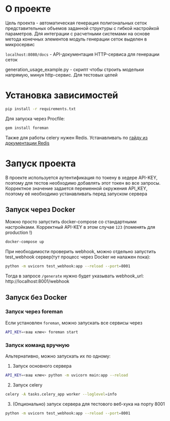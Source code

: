 # О проекте

Цель проекта - автоматическая генерация полигональных сеток представительных объемов заданной структуры с гибкой настройкой параметров. Для интеграции с расчетными системами на основе метода конечных элементов модуль генерации сеток выделен в микросервис

`localhost:8080/docs` - API-документация HTTP-сервиса для генерации сеток

generation_usage_example.py - скрипт чтобы строить модельки напрямую, минуя http-сервис. Для тестовых целей

# Установка зависимостей

```bash
pip install -r requirements.txt
```

Для запуска через Procfile:

```bash
gem install foreman
```

Также для работы celery нужен Redis. Устанавливать по [гайду из документации Redis](https://redis.io/docs/latest/operate/oss_and_stack/install/install-redis/)

# Запуск проекта

В проекте используется аутентификация по токену в хедере API-KEY, поэтому для тестов необходимо добавлять этот токен во все запросы.
Корректное значение задается переменной окружения API_KEY, поэтому её необходимо устанавливать перед запуском сервера

## Запуск через Docker

Можно просто запустить docker-compose со стандартными настройками. Корректный API-KEY в этом случае `123` (поменять для production !)
```bash
docker-compose up
```

При необходимости проверить webhook, можно отдельно запустить test_webhook сервер(тут процесс через Docker не налажен пока):

```bash
python -m uvicorn test_webhook:app --reload --port=8001
```

Тогда в запросе `/generate` нужно будет указывать webhook_url: http://localhost:8001/webhook

## Запуск без Docker

### Запуск через foreman

Если установлен `foreman`, можно запускать все сервисы через

```bash
API_KEY=<ваш ключ> foreman start
```

### Запуск команд вручную
Альтернативно, можно запускать их по одному:

1. Запуск основного сервера

```bash
API_KEY=<ваш ключ> python -m uvicorn main:app --reload
```

2. Запуск celery

```bash
celery -A tasks.celery_app worker --loglevel=info
```

3. (Опционально) запуск сервера для тестового веб-хука на порту 8001

```bash
python -m uvicorn test_webhook:app --reload --port=8001
```

